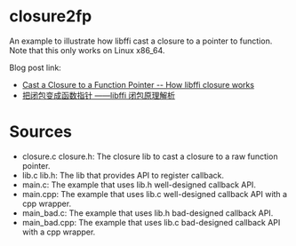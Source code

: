 # closure2fp

An example to illustrate how libffi cast a closure to a pointer to function. Note that this only works on Linux x86_64.

Blog post link:

- [Cast a Closure to a Function Pointer -- How libffi closure works](https://blog.lazym.io/2021/07/29/Cast-a-Closure-to-a-Function-Pointer-How-libffi-closure-works/)
- [把闭包变成函数指针 ——libffi 闭包原理解析](https://blog.ihomura.cn/2021/07/30/%E6%8A%8A%E9%97%AD%E5%8C%85%E5%8F%98%E6%88%90%E5%87%BD%E6%95%B0%E6%8C%87%E9%92%88%E2%80%94%E2%80%94libffi-%E9%97%AD%E5%8C%85%E5%8E%9F%E7%90%86%E8%A7%A3%E6%9E%90/)

# Sources

- closure.c closure.h: The closure lib to cast a closure to a raw function pointer.
- lib.c lib.h: The lib that provides API to register callback.
- main.c: The example that uses lib.h well-designed callback API.
- main.cpp: The example that uses lib.c well-designed callback API with a cpp wrapper.
- main_bad.c: The example that uses lib.h bad-designed callback API.
- main_bad.cpp: The example that uses lib.c bad-designed callback API with a cpp wrapper.
